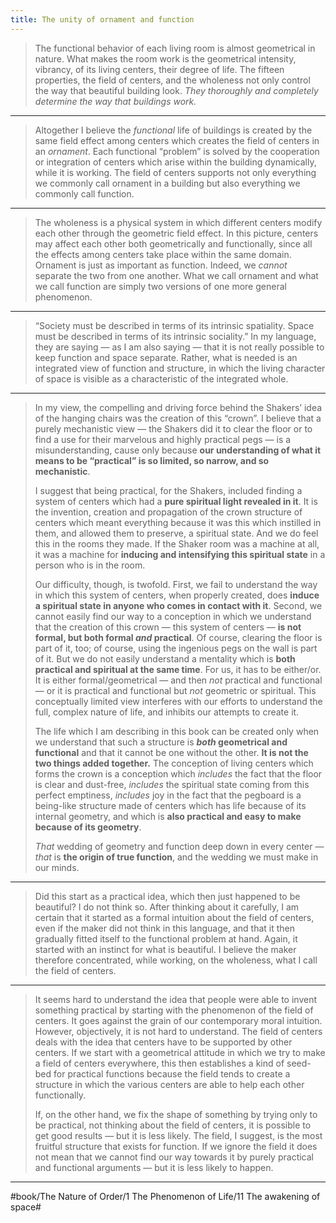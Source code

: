 ```yaml
---
title: The unity of ornament and function
---
```


> The functional behavior of each living room is almost geometrical in nature. What makes the room work is the geometrical intensity, vibrancy, of its living centers, their degree of life. The fifteen properties, the field of centers, and the wholeness not only control the way that beautiful building look. *They thoroughly and completely determine the way that buildings work.*

---

> Altogether I believe the *functional* life of buildings is created by the same field effect among centers which creates the field of centers in an *ornament*. Each functional “problem” is solved by the cooperation or integration of centers which arise within the building dynamically, while it is working. The field of centers supports not only everything we commonly call ornament in a building but also everything we commonly call function.

---

> The wholeness is a physical system in which different centers modify each other through the geometric field effect. In this picture, centers may affect each other both geometrically and functionally, since all the effects among centers take place within the same domain. Ornament is just as important as function. Indeed, we *cannot* separate the two from one another. What we call ornament and what we call function are simply two versions of one more general phenomenon.

---

> “Society must be described  in terms of its intrinsic spatiality. Space must be described in terms of its intrinsic sociality.” In my language, they are saying — as I am also saying — that it is not really possible to keep function and space separate. Rather, what is needed is an integrated view of function and structure, in which the living character of space is visible as a characteristic of the integrated whole.

---

> In my view, the compelling and driving force behind the Shakers’ idea of the hanging chairs was the creation of this “crown”. I believe that a purely mechanistic view — the Shakers did it to clear the floor or to find a use for their marvelous and highly practical pegs — is a misunderstanding, cause only because **our understanding of what it means to be “practical” is so limited, so narrow, and so mechanistic**.
> 
> I suggest that being practical, for the Shakers, included finding a system of centers which had a **pure spiritual light revealed in it**. It is the invention, creation and propagation of the crown structure of centers which meant everything because it was this which instilled in them, and allowed them to preserve, a spiritual state. And we do feel this in the rooms they made. If the Shaker room was a machine at all, it was a machine for **inducing and intensifying this spiritual state** in a person who is in the room.
> 
> Our difficulty, though, is twofold. First, we fail to understand the way in which this system of centers, when properly created, does **induce a spiritual state in anyone who comes in contact with it**. Second, we cannot easily find our way to a conception in which we understand that the creation of this crown — this system of centers — **is not formal, but both formal *and* practical**. Of course, clearing the floor is part of it, too; of course, using the ingenious pegs on the wall is part of it. But we do not easily understand a mentality which is **both practical and spiritual at the same time**. For us, it has to be either/or. It is either formal/geometrical — and then *not* practical and functional — or it is practical and functional but *not* geometric or spiritual. This conceptually limited view interferes with our efforts to understand the full, complex nature of life, and inhibits our attempts to create it.
> 
> The life which I am describing in this book can be created only when we understand that such a structure is ***both* geometrical and functional** and that it cannot be one without the other. **It is not the two things added together.** The conception of living centers which forms the crown is a conception which *includes* the fact that the floor is clear and dust-free, *includes* the spiritual state coming from this perfect emptiness, *includes* joy in the fact that the pegboard is a being-like structure made of centers which has life because of its internal geometry, and which is **also practical and easy to make because of its geometry**.
> 
> *That* wedding of geometry and function deep down in every center — *that* is **the origin of true function**, and the wedding we must make in our minds.

---

> Did this start as a practical idea, which then just happened to be beautiful? I do not think so. After thinking about it carefully, I am certain that it started as a formal intuition about the field of centers, even if the maker did not think in this language, and that it then gradually fitted itself to the functional problem at hand. Again, it started with an instinct for what is beautiful. I believe the maker therefore concentrated, while working, on the wholeness, what I call the field of centers.

---

> It seems hard to understand the idea that people were able to invent something practical by starting with the phenomenon of the field of centers. It goes against the grain of our contemporary moral intuition. However, objectively, it is not hard to understand. The field of centers deals with the idea that centers have to be supported by other centers. If we start with a geometrical attitude in which we try to make a field of centers everywhere, this then establishes a kind of seed-bed for practical functions because the field tends to create a structure in which the various centers are able to help each other functionally.
> 
> If, on the other hand, we fix the shape of something by trying only to be practical, not thinking about the field of centers, it is possible to get good results — but it is less likely. The field, I suggest, is the most fruitful structure that exists for function. If we ignore the field it does not mean that we cannot find our way towards it by purely practical and functional arguments — but it is less likely to happen.

---

#book/The Nature of Order/1 The Phenomenon of Life/11 The awakening of space#